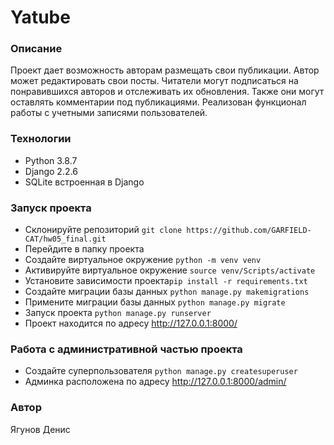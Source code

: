# Yatube
### Описание
Проект дает возможность авторам размещать свои публикации. Автор может редактировать свои посты. 
Читатели могут подписаться на понравившихся авторов и отслеживать их обновления. Также они могут оставлять комментарии под публикациями.
Реализован функционал работы с учетными записями пользователей.
### Технологии
- Python 3.8.7
- Django 2.2.6
- SQLite встроенная в Django
### Запуск проекта
- Склонируйте репозиторий ```git clone https://github.com/GARFIELD-CAT/hw05_final.git```
- Перейдите в папку проекта
- Создайте виртуальное окружение ```python -m venv venv```
- Активируйте виртуальное окружение ```source venv/Scripts/activate```
- Установите зависимости проекта```pip install -r requirements.txt```
- Создайте миграции базы данных ```python manage.py makemigrations```
- Примените миграции базы данных ```python manage.py migrate```
- Запуск проекта ```python manage.py runserver```
- Проект находится по адресу http://127.0.0.1:8000/
### Работа с административной частью проекта
- Создайте суперпользователя ```python manage.py createsuperuser```
- Админка расположена по адресу http://127.0.0.1:8000/admin/
### Автор
Ягунов Денис
